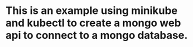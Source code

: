 # This is an example using minikube and kubectl to create a mongo web api to connect to a mongo database.